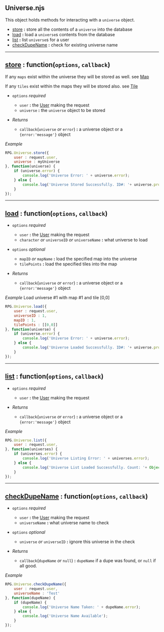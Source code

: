 Universe.njs
---

This object holds methods for interacting with a `universe` object.

* [store](#store) **:** store all the contents of a `universe` into the database
* [load](#load) **:** load a `universe`s contents from the database
* [list](#list) **:** list `universe`s for a user
* [checkDupeName](#checkDupeName) **:** check for existing universe name

---

<a name="store"></a>

## [store](#store) : function(`options`, `callback`)

If any `maps` exist within the universe they will be stored as well. see [Map](https://github.com/Probed/RPG/blob/master/server/Game/Map.md#store)

If any `tiles` exist within the maps they will be stored also. see [Tile](https://github.com/Probed/RPG/blob/master/server/Game/Tile.md#store)

* `options` *required*
    * `user` **:** the [User](#) making the request
    * `universe` **:** the `universe` object to be stored

* *Returns*
    * `callback`(`universe` *or* `error`) **:** a universe object or a `{error:'message'}` object

*Example*

```javascript
RPG.Universe.store({
    user : request.user,
    universe : myUniverse
}, function(universe) {
    if (universe.error) {
        console.log('Universe Error: ' + universe.error);
    } else {
        console.log('Universe Stored Successfully. ID#: '+ universe.property.database.id);
    }
});
```

---

<a name="load"></a>

## [load](#load) : function(`options`, `callback`)

* `options` *required*
    * `user` **:** the [User](#) making the request
    * `character` *or* `universeID` *or* `universeName` **:** what universe to load

* `options` *optional*
    * `mapID` *or* `mapName` **:** load the specified map into the universe
    * `tilePoints` **:** load the specified tiles into the map

* *Returns*
    * `callback`(`universe` *or* `error`) **:** a universe object or a `{error:'message'}` object

*Example* Load universe #1 with map #1 and tile [0,0]

```javascript
RPG.Universe.load({
    user : request.user,
    universeID : 1,
    mapID : 1,
    tilePoints : [[0,0]]
}, function(universe) {
    if (universe.error) {
        console.log('Universe Error: ' + universe.error);
    } else {
        console.log('Universe Loaded Successfully. ID#: '+ universe.property.database.id);
    }
});
```

---

<a name="list"></a>

## [list](#list) : function(`options`, `callback`)

* `options` *required*
    * `user` **:** the [User](#) making the request

* *Returns*
    * `callback`(`universe` *or* `error`) **:** a universe object or a `{error:'message'}` object

*Example*

```javascript
RPG.Universe.list({
    user : request.user,
}, function(universes) {
    if (universes.error) {
        console.log('Universe Listing Error: ' + universes.error);
    } else {
        console.log('Universe List Loaded Successfully. Count: '+ Object.length(universes));
    }
});
```

---

<a name="checkDupeName"></a>

## [checkDupeName](#checkDupeName) : function(`options`, `callback`)

* `options` *required*
    * `user` **:** the [User](#) making the request
    * `universeName` **:** what universe name to check

* `options` *optional*
    * `universe` *or* `universeID` **:** ignore this universe in the check

* *Returns*
    * `callback`(`dupeName` *or* `null`) **:** `dupeName` if a dupe was found, or `null` if all good.

*Example*

```javascript
RPG.Universe.checkDupeName({
    user : request.user,
    universeName : 'Test'
}, function(dupeName) {
    if (dupeName) {
        console.log('Universe Name Taken: ' + dupeName.error);
    } else {
        console.log('Universe Name Available');
    }
});
```